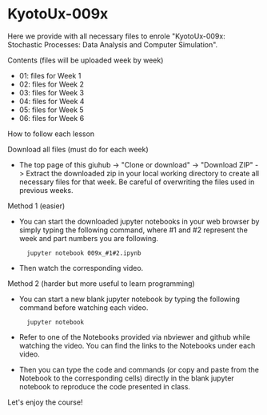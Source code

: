 # KyotoUx-009x

Here we provide with all necessary files to enrole "KyotoUx-009x: Stochastic Processes: Data Analysis and Computer Simulation".

Contents (files will be uploaded week by week)
- 01: files for Week 1
- 02: files for Week 2
- 03: files for Week 3
- 04: files for Week 4
- 05: files for Week 5
- 06: files for Week 6

How to follow each lesson

Download all files (must do for each week) 
- The top page of this giuhub -> "Clone or download" -> "Download ZIP" -> Extract the downloaded zip in your local working directory to create all necessary files for that week. Be careful of overwriting the files used in previous weeks.

Method 1 (easier)
- You can start the downloaded jupyter notebooks in your web browser by simply typing the following command, where #1 and #2 represent the week and part numbers you are following.

        jupyter notebook 009x_#1#2.ipynb

- Then watch the corresponding video.

Method 2 (harder but more useful to learn programming)
- You can start a new blank jupyter notebook by typing the following command before watching each video.
  
        jupyter notebook

- Refer to one of the Notebooks provided via nbviewer and github while watching the video. You can find the links to the Notebooks under each video.
- Then you can type the code and commands (or copy and paste from the Notebook to the corresponding cells) directly in the blank jupyter notebook to reproduce the code presented in class.
  
Let's enjoy the course!
  
